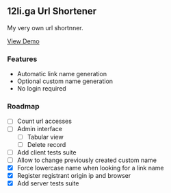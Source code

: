 ## 12li.ga Url Shortener

My very own url shortnner.

[View Demo](https://12li.ga)

### Features

* Automatic link name generation
* Optional custom name generation
* No login required

### Roadmap

* [ ] Count url accesses
* [ ] Admin interface
  * [ ] Tabular view
  * [ ] Delete record
* [ ] Add client tests suite 
* [ ] Allow to change previously created custom name
* [x] Force lowercase name when looking for a link name
* [x] Register registrant origin ip and browser
* [x] Add server tests suite 

